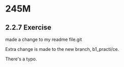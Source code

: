 # 245M

## 2.2.7 Exercise
made a change to my readme file.git

Extra change is made to the new branch, b1_practi/ce.

There's a typo.